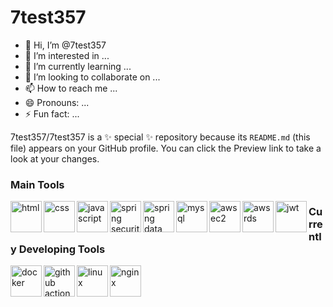 # 7test357

- 👋 Hi, I’m @7test357
- 👀 I’m interested in ...
- 🌱 I’m currently learning ...
- 💞️ I’m looking to collaborate on ...
- 📫 How to reach me ...
- 😄 Pronouns: ...
- ⚡ Fun fact: ...

7test357/7test357 is a ✨ special ✨ repository because its `README.md` (this file) appears on your GitHub profile.
You can click the Preview link to take a look at your changes.

### Main Tools
<div width="100%">
  <img align="left" src="" alt="html" height="50px"/>
  <img align="left" src="" alt="css" height="50px"/>
  <img align="left" src="" alt="javascript" height="50px"/>
  <img align="left" src="" alt="spring security" height="50px"/>
  <img align="left" src="" alt="spring data jpa" height="50px"/>
  <img align="left" src="" alt="mysql" height="50px"/>
  <img align="left" src="" alt="aws ec2" height="50px"/>
  <img align="left" src="" alt="aws rds" height="50px"/>
  <img align="left" src="" alt="jwt" height="50px"/>
</div>

### Currently Developing Tools
<div width="100%">
  <img align="left" src="" alt="docker" height="50px"/>
  <img align="left" src="" alt="github actions" height="50px"/>
  <img align="left" src="" alt="linux" height="50px"/>
  <img align="left" src="" alt="nginx" height="50px"/>
</div>

